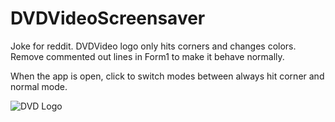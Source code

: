 # DVDVideoScreensaver
Joke for reddit. DVDVideo logo only hits corners and changes colors. Remove commented out lines in Form1 to make it behave normally. 

When the app is open, click to switch modes between always hit corner and normal mode. 

![DVD Logo](https://i.imgur.com/8uy0IR0.gif)

